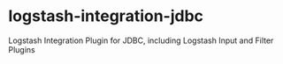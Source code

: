 # logstash-integration-jdbc
Logstash Integration Plugin for JDBC, including Logstash Input and Filter Plugins
